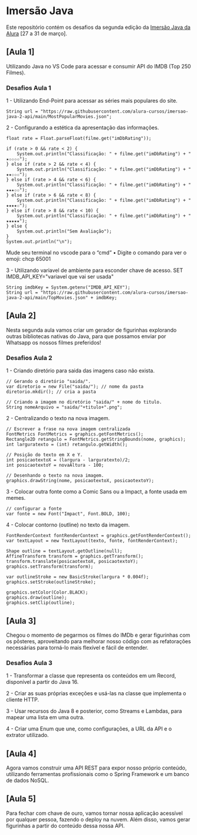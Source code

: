 # Imersão Java

Este repositório contém os desafios da segunda edição da [Imersão Java da Alura](https://grupoalura.notion.site/Imers-o-Java-2-Edi-o-Guia-do-Mergulho-69e40005601f4d089a9add98251197de) [27 a 31 de março].

## [Aula 1] 

Utilizando Java no VS Code para acessar e consumir API do IMDB (Top 250 Filmes).

### Desafios Aula 1
1 - Utilizando End-Point para acessar as séries mais populares do site.

    String url = "https://raw.githubusercontent.com/alura-cursos/imersao-java-2-api/main/MostPopularMovies.json";

2 - Configurando a estética da apresentação das informações.

    float rate = Float.parseFloat(filme.get("imDbRating"));

    if (rate > 0 && rate < 2) {
        System.out.println("Classificação: " + filme.get("imDbRating") + " ★✩✩✩✩");
    } else if (rate > 2 && rate < 4) {
        System.out.println("Classificação: " + filme.get("imDbRating") + " ★★✩✩✩");
    } else if (rate > 4 && rate < 6) {
        System.out.println("Classificação: " + filme.get("imDbRating") + " ★★★✩✩");
    } else if (rate > 6 && rate < 8) {
        System.out.println("Classificação: " + filme.get("imDbRating") + " ★★★★✩");
    } else if (rate > 8 && rate < 10) {
        System.out.println("Classificação: " + filme.get("imDbRating") + " ★★★★★");
    } else {
        System.out.println("Sem Avaliação");
    }
    System.out.println("\n");

Mude seu terminal no vscode para o “cmd”
• Digite o comando para ver o emoji: chcp 65001                

3 - Utilizando variavel de ambiente para esconder chave de acesso. 
    SET IMDB_API_KEY="variavel que vai ser usada"

    String imdbKey = System.getenv("IMDB_API_KEY");
    String url = "https://raw.githubusercontent.com/alura-cursos/imersao-java-2-api/main/TopMovies.json" + imdbKey;


## [Aula 2]

Nesta segunda aula vamos criar um gerador de figurinhas explorando outras bibliotecas nativas do Java, para que possamos enviar por Whatsapp os nossos filmes preferidos!

### Desafios Aula 2

1 - Criando diretório para saida das imagens caso não exista.

    // Gerando o diretório "saida/".
    var diretorio = new File("saida/"); // nome da pasta
    diretorio.mkdir(); // cria a pasta                            

    // Criando a imagem no diretório "saida/" + nome do titulo. 
    String nomeArquivo = "saida/"+titulo+".png";

2 - Centralizando o texto na nova imagem.

    // Escrever a frase na nova imagem centralizada
    FontMetrics FontMetrics = graphics.getFontMetrics();
    Rectangle2D retangulo = FontMetrics.getStringBounds(nome, graphics);
    int larguratexto = (int) retangulo.getWidth();

    // Posição do texto em X e Y.
    int posicaotextoX = (largura - larguratexto)/2;
    int posicaotextoY = novaAltura - 100;

    // Desenhando o texto na nova imagem.
    graphics.drawString(nome, posicaotextoX, posicaotextoY);

3 - Colocar outra fonte como a Comic Sans ou a Impact, a fonte usada em memes.

    // configurar a fonte
    var fonte = new Font("Impact", Font.BOLD, 100);

4 - Colocar contorno (outline) no texto da imagem.

    FontRenderContext fontRenderContext = graphics.getFontRenderContext();
    var textLayout = new TextLayout(texto, fonte, fontRenderContext);

    Shape outline = textLayout.getOutline(null);
    AffineTransform transform = graphics.getTransform();
    transform.translate(posicaotextoX, posicaotextoY);
    graphics.setTransform(transform);

    var outlineStroke = new BasicStroke(largura * 0.004f);
    graphics.setStroke(outlineStroke);

    graphics.setColor(Color.BLACK);
    graphics.draw(outline);
    graphics.setClip(outline);

## [Aula 3]

Chegou o momento de pegarmos os filmes do IMDb e gerar figurinhas com os pôsteres, aproveitando para melhorar nosso código com as refatorações necessárias para torná-lo mais flexível e fácil de entender.

### Desafios Aula 3

1 - Transformar a classe que representa os conteúdos em um Record, disponível a partir do Java 16. 

2 - Criar as suas próprias exceções e usá-las na classe que implementa o cliente HTTP. 

3 - Usar recursos do Java 8 e posterior, como Streams e Lambdas, para mapear uma lista em uma outra. 

4 - Criar uma Enum que une, como configurações, a URL da API e o extrator utilizado. 

## [Aula 4]

Agora vamos construir uma API REST para expor nosso próprio conteúdo, utilizando ferramentas profissionais como o Spring Framework e um banco de dados NoSQL.

## [Aula 5]

Para fechar com chave de ouro, vamos tornar nossa aplicação acessível por qualquer pessoa, fazendo o deploy na nuvem. Além disso, vamos gerar figurinhas a partir do conteúdo dessa nossa API.